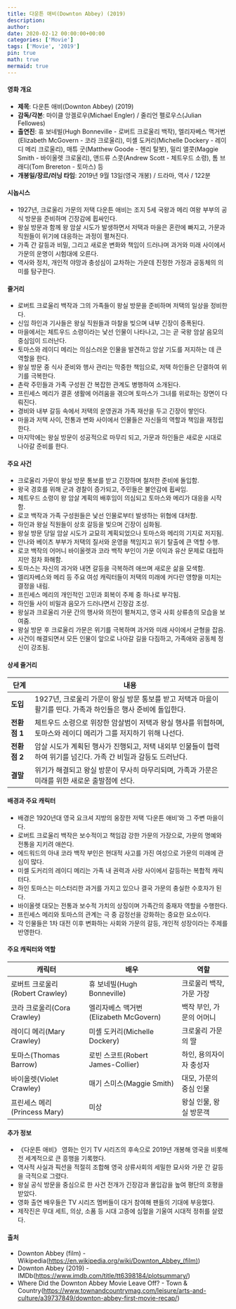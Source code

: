```yaml
---
title: 다운튼 애비(Downton Abbey) (2019)
description: 
author: 
date: 2020-02-12 00:00:00+00:00
categories: ['Movie']
tags: ['Movie', '2019']
pin: true
math: true
mermaid: true
---
```

#### 영화 개요

- **제목**: 다운튼 애비(Downton Abbey) (2019)  
- **감독/각본**: 마이클 앙겔로우(Michael Engler) / 줄리언 펠로우스(Julian Fellowes)  
- **출연진**: 휴 보네빌(Hugh Bonneville - 로버트 크로울리 백작), 엘리자베스 맥거번(Elizabeth McGovern - 코라 크로울리), 미셸 도커리(Michelle Dockery - 레이디 메리 크로울리), 매튜 굿(Matthew Goode - 헨리 탈봇), 밀리 앨콧(Maggie Smith - 바이올렛 크로울리), 앤드류 스콧(Andrew Scott - 체트우드 소령), 톰 브래디(Tom Brereton - 토마스) 등  
- **개봉일/장르/러닝 타임**: 2019년 9월 13일(영국 개봉) / 드라마, 역사 / 122분  

#### 시놉시스

- 1927년, 크로울리 가문의 저택 다운튼 애비는 조지 5세 국왕과 메리 여왕 부부의 공식 방문을 준비하며 긴장감에 휩싸인다.  
- 왕실 방문과 함께 왕 암살 시도가 발생하면서 저택과 마을은 혼란에 빠지고, 가문과 직원들이 위기에 대응하는 과정이 펼쳐진다.  
- 가족 간 갈등과 비밀, 그리고 새로운 변화와 책임이 드러나며 과거와 미래 사이에서 가문의 운명이 시험대에 오른다.  
- 역사와 정치, 개인적 야망과 충성심이 교차하는 가운데 진정한 가정과 공동체의 의미를 탐구한다.  

#### 줄거리

- 로버트 크로울리 백작과 그의 가족들이 왕실 방문을 준비하며 저택의 일상을 정비한다.  
- 신임 하인과 기사들은 왕실 직원들과 마찰을 빚으며 내부 긴장이 증폭된다.  
- 마을에서는 체트우드 소령이라는 낯선 인물이 나타나고, 그는 곧 국왕 암살 음모의 중심임이 드러난다.  
- 토마스와 레이디 메리는 의심스러운 인물을 발견하고 암살 기도를 저지하는 데 큰 역할을 한다.  
- 왕실 방문 중 식사 준비와 행사 관리는 막중한 책임으로, 저택 하인들은 단결하여 위기를 극복한다.  
- 촌락 주민들과 가족 구성원 간 복잡한 관계도 병행하여 소개된다.  
- 프린세스 메리가 결혼 생활에 어려움을 겪으며 토마스가 그녀를 위로하는 장면이 다뤄진다.  
- 경비와 내부 갈등 속에서 저택의 운영권과 가족 재산을 두고 긴장이 쌓인다.  
- 마을과 저택 사이, 전통과 변화 사이에서 인물들은 자신들의 역할과 책임을 재정립한다.  
- 마지막에는 왕실 방문이 성공적으로 마무리 되고, 가문과 하인들은 새로운 시대로 나아갈 준비를 한다.  

#### 주요 사건

- 크로울리 가문이 왕실 방문 통보를 받고 긴장하며 철저한 준비에 돌입함.  
- 왕국 경호를 위해 군과 경찰이 증가되고, 주민들은 불안감에 휩싸임.  
- 체트우드 소령이 왕 암살 계획의 배후임이 의심되고 토마스와 메리가 대응을 시작함.  
- 로코 백작과 가족 구성원들은 낯선 인물로부터 발생하는 위협에 대처함.  
- 하인과 왕실 직원들이 상호 갈등을 빚으며 긴장이 심화됨.  
- 왕실 방문 당일 암살 시도가 교묘히 계획되었으나 토마스와 메리의 기지로 저지됨.  
- 안나와 베이츠 부부가 저택의 질서와 운영을 책임지고 위기 탈출에 큰 역할 수행.  
- 로코 백작의 어머니 바이올렛과 코라 백작 부인이 가문 이익과 유산 문제로 대립하지만 점차 화해함.  
- 토마스는 자신의 과거와 내면 갈등을 극복하려 애쓰며 새로운 삶을 모색함.  
- 엘리자베스와 메리 등 주요 여성 캐릭터들이 저택의 미래에 커다란 영향을 미치는 결정을 내림.  
- 프린세스 메리의 개인적인 고민과 회복이 주제 중 하나로 부각됨.  
- 하인들 사이 비밀과 음모가 드러나면서 긴장감 조성.  
- 왕실과 크로울리 가문 간의 행사와 의전이 펼쳐지고, 영국 사회 상류층의 모습을 보여줌.  
- 왕실 방문 후 크로울리 가문은 위기를 극복하며 과거와 미래 사이에서 균형을 잡음.  
- 사건이 해결되면서 모든 인물이 앞으로 나아갈 길을 다짐하고, 가족애와 공동체 정신이 강조됨.  

#### 상세 줄거리

| **단계**   | **내용**                                                  |
|------------|------------------------------------------------------------|
| **도입**   | 1927년, 크로울리 가문이 왕실 방문 통보를 받고 저택과 마을이 활기를 띤다. 가족과 하인들은 행사 준비에 돌입한다.     |
| **전환점 1** | 체트우드 소령으로 위장한 암살범이 저택과 왕실 행사를 위협하며, 토마스와 레이디 메리가 그를 저지하기 위해 나선다.       |
| **전환점 2** | 암살 시도가 계획된 행사가 진행되고, 저택 내외부 인물들이 협력하여 위기를 넘긴다. 가족 간 비밀과 갈등도 드러난다.        |
| **결말**   | 위기가 해결되고 왕실 방문이 무사히 마무리되며, 가족과 가문은 미래를 위한 새로운 출발점에 선다.                       |

#### 배경과 주요 캐릭터

- 배경은 1920년대 영국 요크셔 지방의 웅장한 저택 ‘다운튼 애비’와 그 주변 마을이다.  
- 로버트 크로울리 백작은 보수적이고 책임감 강한 가문의 가장으로, 가문의 명예와 전통을 지키려 애쓴다.  
- 에드워드의 아내 코라 백작 부인은 현대적 사고를 가진 여성으로 가문의 미래에 관심이 많다.  
- 미셸 도커리의 레이디 메리는 가족 내 권력과 사랑 사이에서 갈등하는 복합적 캐릭터다.  
- 하인 토마스는 미스터리한 과거를 가지고 있으나 결국 가문의 충실한 수호자가 된다.  
- 바이올렛 대모는 전통과 보수적 가치의 상징이며 가족간의 중재자 역할을 수행한다.  
- 프린세스 메리와 토마스의 관계는 극 중 감정선을 강화하는 중요한 요소이다.  
- 각 인물들은 1차 대전 이후 변화하는 사회와 가문의 갈등, 개인적 성장이라는 주제를 반영한다.  

#### 주요 캐릭터와 역할

| **캐릭터**        | **배우**                  | **역할**              |
|-------------------|---------------------------|-----------------------|
| 로버트 크로울리(Robert Crawley)  | 휴 보네빌(Hugh Bonneville)     | 크로울리 백작, 가문 가장  |
| 코라 크로울리(Cora Crawley)     | 엘리자베스 맥거번(Elizabeth McGovern) | 백작 부인, 가문의 어머니  |
| 레이디 메리(Mary Crawley)       | 미셸 도커리(Michelle Dockery) | 크로울리 가문의 딸       |
| 토마스(Thomas Barrow)            | 로빈 스코트(Robert James-Collier) | 하인, 용의자이자 충성자  |
| 바이올렛(Violet Crawley)         | 매기 스미스(Maggie Smith)      | 대모, 가문의 중심 인물    |
| 프린세스 메리(Princess Mary)     | 미상                        | 왕실 인물, 왕실 방문객  |

#### 추가 정보

- 《다운튼 애비》 영화는 인기 TV 시리즈의 후속으로 2019년 개봉해 영국을 비롯해 전 세계적으로 큰 흥행을 기록했다.  
- 역사적 사실과 픽션을 적절히 조합해 영국 상류사회의 세밀한 묘사와 가문 간 갈등을 극적으로 그렸다.  
- 왕실 공식 방문을 중심으로 한 사건 전개가 긴장감과 몰입감을 높여 평단의 호평을 받았다.  
- 영화 출연 배우들은 TV 시리즈 멤버들이 대거 참여해 팬들의 기대에 부응했다.  
- 제작진은 무대 세트, 의상, 소품 등 시대 고증에 심혈을 기울여 시대적 정취를 살렸다.  

#### 출처

- Downton Abbey (film) - Wikipedia(https://en.wikipedia.org/wiki/Downton_Abbey_(film))  
- Downton Abbey (2019) - IMDb(https://www.imdb.com/title/tt6398184/plotsummary/)  
- Where Did the Downton Abbey Movie Leave Off? - Town & Country(https://www.townandcountrymag.com/leisure/arts-and-culture/a39737849/downton-abbey-first-movie-recap/)
